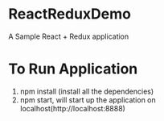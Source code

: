 # ReactReduxDemo
A Sample React + Redux application

# To Run Application
1) npm install (install all the dependencies)
2) npm start, will start up the application on localhost(http://localhost:8888)
